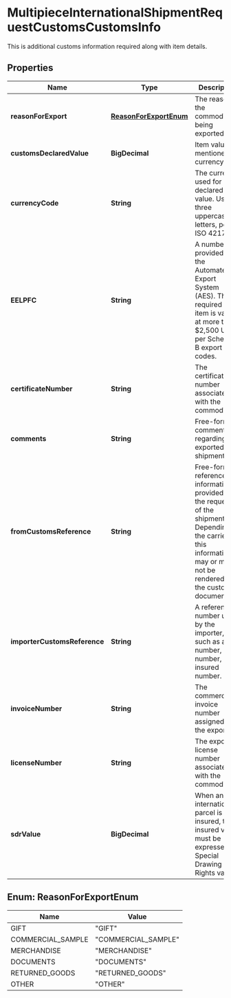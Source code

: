 

# MultipieceInternationalShipmentRequestCustomsCustomsInfo

This is additional customs information required along with item details.

## Properties

| Name | Type | Description | Notes |
|------------ | ------------- | ------------- | -------------|
|**reasonForExport** | [**ReasonForExportEnum**](#ReasonForExportEnum) | The reason the commodity is being exported. |  |
|**customsDeclaredValue** | **BigDecimal** | Item value in mentioned currencyCode |  |
|**currencyCode** | **String** | The currency used for declared value. Use three uppercase letters, per ISO 4217 |  |
|**EELPFC** | **String** | A number provided by the Automated Export System (AES). This is required if the item is valued at more than $2,500 USD per Schedule B export codes. |  [optional] |
|**certificateNumber** | **String** | The certificate number associated with the commodity. |  [optional] |
|**comments** | **String** | Free-form comments regarding the exported shipment. |  [optional] |
|**fromCustomsReference** | **String** | Free-form reference information provided by the requestor of the shipment. Depending on the carrier this information may or may not be rendered on the customs documents. |  [optional] |
|**importerCustomsReference** | **String** | A reference number used by the importer, such as a VAT number, PO number, or insured number. |  [optional] |
|**invoiceNumber** | **String** | The commercial invoice number assigned by the exporter. |  [optional] |
|**licenseNumber** | **String** | The export license number associated with the commodity. |  [optional] |
|**sdrValue** | **BigDecimal** | When an international parcel is insured, the insured value must be expressed in Special Drawing Rights values. |  [optional] |



## Enum: ReasonForExportEnum

| Name | Value |
|---- | -----|
| GIFT | &quot;GIFT&quot; |
| COMMERCIAL_SAMPLE | &quot;COMMERCIAL_SAMPLE&quot; |
| MERCHANDISE | &quot;MERCHANDISE&quot; |
| DOCUMENTS | &quot;DOCUMENTS&quot; |
| RETURNED_GOODS | &quot;RETURNED_GOODS&quot; |
| OTHER | &quot;OTHER&quot; |



